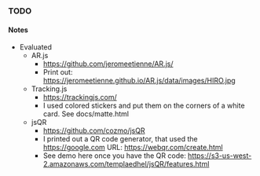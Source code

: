 ### TODO

#### Notes
 - Evaluated
   - AR.js
     - https://github.com/jeromeetienne/AR.js/
     - Print out: https://jeromeetienne.github.io/AR.js/data/images/HIRO.jpg
   - Tracking.js
     - https://trackingjs.com/
     - I used colored stickers and put them on the corners of a white card. See docs/matte.html
   - jsQR
     - https://github.com/cozmo/jsQR
     - I printed out a QR code generator, that used the https://google.com URL: https://webqr.com/create.html
     - See demo here once you have the QR code: https://s3-us-west-2.amazonaws.com/templaedhel/jsQR/features.html